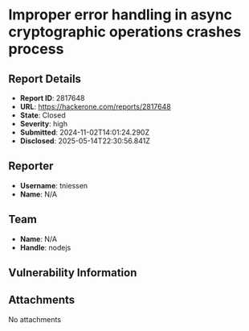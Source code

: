 # Improper error handling in async cryptographic operations crashes process

## Report Details
- **Report ID**: 2817648
- **URL**: https://hackerone.com/reports/2817648
- **State**: Closed
- **Severity**: high
- **Submitted**: 2024-11-02T14:01:24.290Z
- **Disclosed**: 2025-05-14T22:30:56.841Z

## Reporter
- **Username**: tniessen
- **Name**: N/A

## Team
- **Name**: N/A
- **Handle**: nodejs

## Vulnerability Information


## Attachments
No attachments
